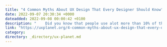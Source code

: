 ```yaml
---
title: "4 Common Myths About UX Design That Every Designer Should Know"
date: 2022-09-07 20:30:34 +0000
dateadded: 2022-09-08 00:00:42 +0100
description: "    Did you know that people use alot more than 10% of their brain? Or that goldfish don’t actually have a 3 second memory? How about that the…  Continue reading on UX Planet »  "
link: "https://uxplanet.org/4-common-myths-about-ux-design-that-every-designer-should-know-6e2b74c530e7?source=rss----819cc2aaeee0---4"
category:
directory: _directory/ux-planet.md
---
```

